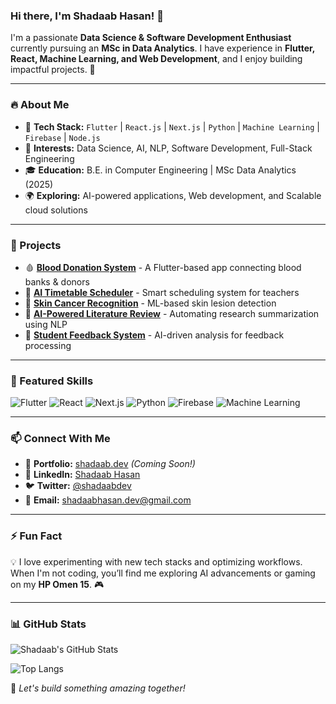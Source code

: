 ### Hi there, I'm Shadaab Hasan! 👋

I'm a passionate **Data Science & Software Development Enthusiast** currently pursuing an **MSc in Data Analytics**. I have experience in **Flutter, React, Machine Learning, and Web Development**, and I enjoy building impactful projects. 🚀

---

### 🔥 About Me
- 📌 **Tech Stack:** `Flutter` | `React.js` | `Next.js` | `Python` | `Machine Learning` | `Firebase` | `Node.js`
- 🎯 **Interests:** Data Science, AI, NLP, Software Development, Full-Stack Engineering
- 🎓 **Education:** B.E. in Computer Engineering | MSc Data Analytics (2025)
- 🌍 **Exploring:** AI-powered applications, Web development, and Scalable cloud solutions

---

### 💼 Projects
- 🩸 **[Blood Donation System](https://github.com/your-repo)** - A Flutter-based app connecting blood banks & donors
- 📆 **[AI Timetable Scheduler](https://github.com/your-repo)** - Smart scheduling system for teachers
- 🏥 **[Skin Cancer Recognition](https://github.com/your-repo)** - ML-based skin lesion detection
- 📝 **[AI-Powered Literature Review](https://github.com/your-repo)** - Automating research summarization using NLP
- 🏫 **[Student Feedback System](https://github.com/your-repo)** - AI-driven analysis for feedback processing

---

### 🚀 Featured Skills

![Flutter](https://img.shields.io/badge/Flutter-02569B?style=for-the-badge&logo=flutter&logoColor=white)
![React](https://img.shields.io/badge/React-61DAFB?style=for-the-badge&logo=react&logoColor=black)
![Next.js](https://img.shields.io/badge/Next.js-000000?style=for-the-badge&logo=nextdotjs&logoColor=white)
![Python](https://img.shields.io/badge/Python-3776AB?style=for-the-badge&logo=python&logoColor=white)
![Firebase](https://img.shields.io/badge/Firebase-FFCA28?style=for-the-badge&logo=firebase&logoColor=black)
![Machine Learning](https://img.shields.io/badge/Machine%20Learning-%2300C896.svg?style=for-the-badge&logo=tensorflow&logoColor=white)

---

### 📫 Connect With Me
- 🔗 **Portfolio:** [shadaab.dev](https://shadaab.dev) *(Coming Soon!)*
- 🏢 **LinkedIn:** [Shadaab Hasan](https://www.linkedin.com/in/shadaabhasan/)
- 🐦 **Twitter:** [@shadaabdev](https://twitter.com/shadaabdev)
- 📧 **Email:** [shadaabhasan.dev@gmail.com](mailto:shadaabhasan.dev@gmail.com)

---

### ⚡ Fun Fact
💡 I love experimenting with new tech stacks and optimizing workflows. When I'm not coding, you’ll find me exploring AI advancements or gaming on my **HP Omen 15**. 🎮

---

### 📊 GitHub Stats
![Shadaab's GitHub Stats](https://github-readme-stats.vercel.app/api?username=shadaabhasan&show_icons=true&theme=radical)

![Top Langs](https://github-readme-stats.vercel.app/api/top-langs/?username=shadaabhasan&layout=compact&theme=radical)

🚀 *Let's build something amazing together!*

